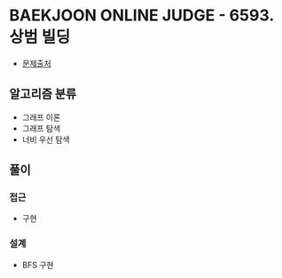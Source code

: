 # BAEKJOON ONLINE JUDGE - 6593. 상범 빌딩

- [문제출처](https://www.acmicpc.net/problem/6593 '6593. 상범 빌딩')

## 알고리즘 분류

- 그래프 이론
- 그래프 탐색
- 너비 우선 탐색

## 풀이

### 접근

- 구현

### 설계

- BFS 구현
